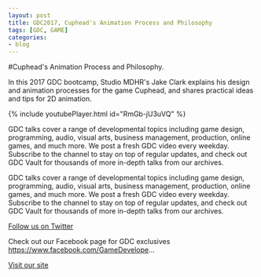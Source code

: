 ```yaml
---
layout: post
title: GDC2017, Cuphead's Animation Process and Philosophy
tags: [GDC, GAME]
categories:
- blog
---
```

#Cuphead's Animation Process and Philosophy.

In this 2017 GDC bootcamp, Studio MDHR's Jake Clark explains his design and animation processes for the game Cuphead, 
and shares practical ideas and tips for 2D animation.

{% include youtubePlayer.html id="RmGb-jU3uVQ" %}

GDC talks cover a range of developmental topics including game design, programming, audio, visual arts, 
business management, production, online games, and much more. We post a fresh GDC video every weekday. 
Subscribe to the channel to stay on top of regular updates, and check out GDC Vault for thousands 
of more in-depth talks from our archives.


GDC talks cover a range of developmental topics including game design, programming, audio, visual arts, business management, production, online games, and much more. We post a fresh GDC video every weekday. Subscribe to the channel to stay on top of regular updates, and check out GDC Vault for thousands of more in-depth talks from our archives.

[Follow us on Twitter ](https://twitter.com/Official_GDC)

Check out our Facebook page for GDC exclusives
https://www.facebook.com/GameDevelope...

[Visit our site](http://ubm.io/2ctNvqZ)


